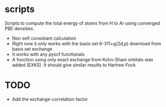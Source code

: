 # scripts
Scripts to compute the total energy of atoms from H to Ar using converged PBE densities.
* Non self consistant calculation
* Right now it only works with the basis set 6-311+g(2d,p) download from basis set exchange
* It works with any pyscf functionals
* A function using only exact exchange from Kohn-Sham orbitals was added (EXKS). It should give similar results to Hartree-Fock

# TODO
* Add the exchange-correlation factor
